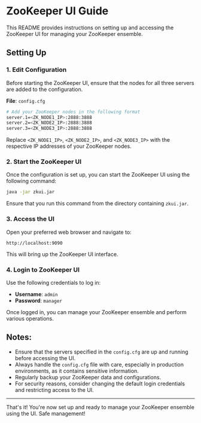 # ZooKeeper UI Guide

This README provides instructions on setting up and accessing the ZooKeeper UI for managing your ZooKeeper ensemble.

## Setting Up

### 1. Edit Configuration

Before starting the ZooKeeper UI, ensure that the nodes for all three servers are added to the configuration.

**File**: `config.cfg`

```bash
# Add your ZooKeeper nodes in the following format
server.1=<ZK_NODE1_IP>:2888:3888
server.2=<ZK_NODE2_IP>:2888:3888
server.3=<ZK_NODE3_IP>:2888:3888
```

Replace `<ZK_NODE1_IP>`, `<ZK_NODE2_IP>`, and `<ZK_NODE3_IP>` with the respective IP addresses of your ZooKeeper nodes.

### 2. Start the ZooKeeper UI

Once the configuration is set up, you can start the ZooKeeper UI using the following command:

```bash
java -jar zkui.jar
```

Ensure that you run this command from the directory containing `zkui.jar`.

### 3. Access the UI

Open your preferred web browser and navigate to:

```
http://localhost:9090
```

This will bring up the ZooKeeper UI interface.

### 4. Login to ZooKeeper UI

Use the following credentials to log in:

- **Username**: `admin`
- **Password**: `manager`

Once logged in, you can manage your ZooKeeper ensemble and perform various operations.

## Notes:

- Ensure that the servers specified in the `config.cfg` are up and running before accessing the UI.
- Always handle the `config.cfg` file with care, especially in production environments, as it contains sensitive information.
- Regularly backup your ZooKeeper data and configurations.
- For security reasons, consider changing the default login credentials and restricting access to the UI.

---

That's it! You're now set up and ready to manage your ZooKeeper ensemble using the UI. Safe management!
